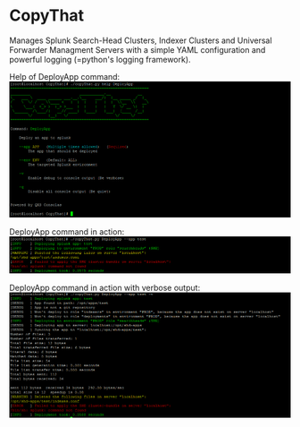 # CopyThat
Manages Splunk Search-Head Clusters, Indexer Clusters and Universal Forwarder Managment Servers with a simple YAML configuration and powerful logging (=python's logging framework).

Help of DeployApp command:
![CopyThat DeployApp Help](copyThat.png)

DeployApp command in action:
![CopyThat DeployApp Help](copyThatDeploy.png)

DeployApp command in action with verbose output:
![CopyThat DeployApp Help](copyThatDeployVerbose.png)
